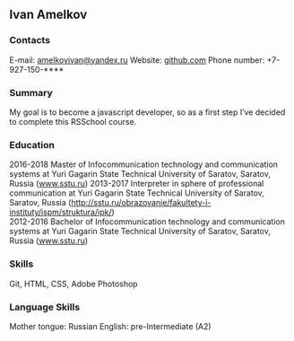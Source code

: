 ## Ivan Amelkov

### Contacts

E-mail: amelkovivan@yandex.ru
Website: [github.com](https://github.com/jonhmelkov)
Phone number: +7-927-150-****

### Summary

My goal is to become a javascript developer, so as a first step I’ve decided to complete this RSSchool course. 

### Education

2016-2018   Master of Infocommunication technology and communication systems at Yuri Gagarin State Technical University of Saratov, Saratov, Russia (www.sstu.ru)
2013-2017	Interpreter in sphere of professional communication at Yuri Gagarin State Technical University of Saratov, Saratov, Russia (http://sstu.ru/obrazovanie/fakultety-i-instituty/ispm/struktura/ipk/)	
2012-2016	Bachelor of Infocommunication technology and communication systems at Yuri Gagarin State Technical University of Saratov, Saratov, Russia (www.sstu.ru) 

### Skills

Git, HTML, CSS, Adobe Photoshop

### Language Skills

Mother tongue: Russian
English: pre-Intermediate (A2)




